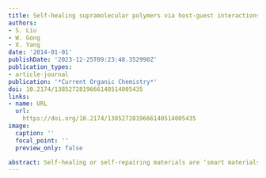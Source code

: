 ```yaml
---
title: Self-healing supramolecular polymers via host-guest interactions
authors:
- S. Liu
- W. Gong
- X. Yang
date: '2014-01-01'
publishDate: '2023-12-25T09:23:48.352990Z'
publication_types:
- article-journal
publication: '*Current Organic Chemistry*'
doi: 10.2174/1385272819666140514005435
links:
- name: URL
  url: 
    https://doi.org/10.2174/1385272819666140514005435
image:
  caption: ''
  focal_point: ''
  preview_only: false

abstract: Self-healing or self-repairing materials are ‘smart materials’ that repair damage caused by mechanical force and are a key development of 21st century materials chemistry and engineering. In this review we describe a few excellent examples of self-healing supramolecular polymers based on host-guest interactions and discuss their advantages and versatility.
---
```

